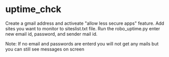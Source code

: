 # uptime_chck

Create a gmail address and activeate "allow less secure apps" feature.
Add sites you want to monitor to siteslist.txt file.
Run the robo_uptime.py enter new email id, password, and sender mail id.

Note: If no email and passwords are enterd you will not get any mails but you can still see messages on screen
